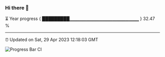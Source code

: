 ### Hi there 👋

⏳ Year progress { █████████▁▁▁▁▁▁▁▁▁▁▁▁▁▁▁▁▁▁▁▁▁ } 32.47 %

---

⏰ Updated on Sat, 29 Apr 2023 12:18:03 GMT

![Progress Bar CI](https://github.com/liununu/liununu/workflows/Progress%20Bar%20CI/badge.svg)
